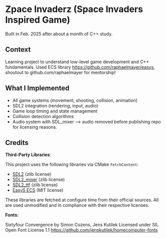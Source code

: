 # Zpace Invaderz (Space Invaders Inspired Game)

Built in Feb. 2025 after about a month of C++ study.

## Context
Learning project to understand low-level game development and C++ fundamentals.
Used ECS library https://github.com/raphaelmayer/easys, shoutout to github.com/raphaelmayer for mentorship!

## What I Implemented
- All game systems (movement, shooting, collision, animation)
- SDL2 integration (rendering, input, audio)
- Game loop timing and state management
- Collision detection algorithms
- Audio system with SDL_mixer --> audio removed before publishing repo for licensing reasons.

## Credits

**Third-Party Libraries**:

This project uses the following libraries via CMake `FetchContent`:

- [SDL2](https://github.com/libsdl-org/SDL) (zlib license)
- [SDL2_mixer](https://github.com/libsdl-org/SDL_mixer) (zlib license)
- [SDL2_ttf](https://github.com/libsdl-org/SDL_ttf) (zlib license)
- [EasyS ECS](https://github.com/raphaelmayer/easys) (MIT license)

These libraries are fetched at configure time from their official sources.
All are used unmodified and in compliance with their respective licenses.

**Fonts:** 

Sixtyfour Convergence by Simon Cozens, Jens Kutílek
Licensed under SIL Open Font License 1.1
https://github.com/jenskutilek/homecomputer-fonts


